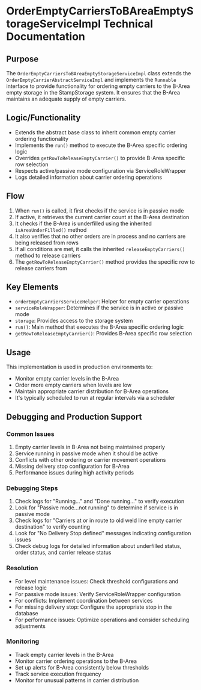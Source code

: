 # OrderEmptyCarriersToBAreaEmptyStorageServiceImpl Technical Documentation

## Purpose
The `OrderEmptyCarriersToBAreaEmptyStorageServiceImpl` class extends the `OrderEmptyCarrierAbstractServiceImpl` and implements the `Runnable` interface to provide functionality for ordering empty carriers to the B-Area empty storage in the StampStorage system. It ensures that the B-Area maintains an adequate supply of empty carriers.

## Logic/Functionality
- Extends the abstract base class to inherit common empty carrier ordering functionality
- Implements the `run()` method to execute the B-Area specific ordering logic
- Overrides `getRowToReleaseEmptyCarrier()` to provide B-Area specific row selection
- Respects active/passive mode configuration via ServiceRoleWrapper
- Logs detailed information about carrier ordering operations

## Flow
1. When `run()` is called, it first checks if the service is in passive mode
2. If active, it retrieves the current carrier count at the B-Area destination
3. It checks if the B-Area is underfilled using the inherited `isAreaUnderFilled()` method
4. It also verifies that no other orders are in process and no carriers are being released from rows
5. If all conditions are met, it calls the inherited `releaseEmptyCarriers()` method to release carriers
6. The `getRowToReleaseEmptyCarrier()` method provides the specific row to release carriers from

## Key Elements
- `orderEmptyCarriersServiceHelper`: Helper for empty carrier operations
- `serviceRoleWrapper`: Determines if the service is in active or passive mode
- `storage`: Provides access to the storage system
- `run()`: Main method that executes the B-Area specific ordering logic
- `getRowToReleaseEmptyCarrier()`: Provides B-Area specific row selection

## Usage
This implementation is used in production environments to:
- Monitor empty carrier levels in the B-Area
- Order more empty carriers when levels are low
- Maintain appropriate carrier distribution for B-Area operations
- It's typically scheduled to run at regular intervals via a scheduler

## Debugging and Production Support

### Common Issues
1. Empty carrier levels in B-Area not being maintained properly
2. Service running in passive mode when it should be active
3. Conflicts with other ordering or carrier movement operations
4. Missing delivery stop configuration for B-Area
5. Performance issues during high activity periods

### Debugging Steps
1. Check logs for "Running..." and "Done running..." to verify execution
2. Look for "Passive mode...not running" to determine if service is in passive mode
3. Check logs for "Carriers at or in route to old weld line empty carrier destination" to verify counting
4. Look for "No Delivery Stop defined" messages indicating configuration issues
5. Check debug logs for detailed information about underfilled status, order status, and carrier release status

### Resolution
- For level maintenance issues: Check threshold configurations and release logic
- For passive mode issues: Verify ServiceRoleWrapper configuration
- For conflicts: Implement coordination between services
- For missing delivery stop: Configure the appropriate stop in the database
- For performance issues: Optimize operations and consider scheduling adjustments

### Monitoring
- Track empty carrier levels in the B-Area
- Monitor carrier ordering operations to the B-Area
- Set up alerts for B-Area consistently below thresholds
- Track service execution frequency
- Monitor for unusual patterns in carrier distribution